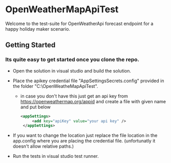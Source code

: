 # OpenWeatherMapApiTest
Welcome to the test-suite for OpenWeatherApi forecast endpoint for a happy holiday maker scenario.

## Getting Started

### Its quite easy to get started once you clone the repo.
- Open the solution in visual studio and build the solution. 
- Place the apikey credential file "AppSettingsSecrets.config" provided in the folder "C:\OpenWeatheMapApiTest". 
  - in case you don't have this just get an api key from https://openweathermap.org/appid and create a file with given name and put below 
     ``` xml
     <appSettings>
          <add key="apiKey" value="your api key" />
      </appSettings>
     ```
      
- If you want to change the location just replace the file location in the app.config where you are placing the credential file.  (unfortunatly it doesn't allow relative paths.)
- Run the tests in visual studio test runner.

